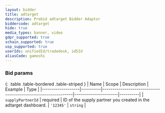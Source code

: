 ```yaml
---
layout: bidder
title: adtarget
description: Prebid adtarget Bidder Adaptor
biddercode: adtarget
hide: true
media_types: banner, video
gdpr_supported: true
schain_supported: true
usp_supported: true
userIds: unifiedId/tradedesk, id5Id
aliasCode: gamoshi
---
```


### Bid params

{: .table .table-bordered .table-striped }
| Name              | Scope    | Description                                                   | Example              | Type     |
|-------------------|----------|---------------------------------------------------------------|----------------------|----------|
| `supplyPartnerId` | required | ID of the supply partner you created in the adtarget dashboard. | `'12345'`            | `string` |
